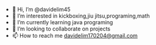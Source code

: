 - 👋 Hi, I’m @davidelim45
- 👀 I’m interested in kickboxing,jiu jitsu,programing,math
- 🌱 I’m currently learning java programing
- 💞️ I’m looking to collaborate on projects
- 📫 How to reach me davidelim170204@gmail.com

<!---
davidelim45/davidelim45 is a ✨ special ✨ repository because its `README.md` (this file) appears on your GitHub profile.
You can click the Preview link to take a look at your changes.
--->
